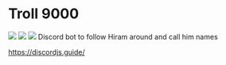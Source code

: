 # Troll 9000
![](https://img.shields.io/github/repo-size/timburr1/troll9000)
![](https://img.shields.io/github/contributors/timburr1/troll9000)
![](https://img.shields.io/github/last-commit/timburr1/troll9000)
Discord bot to follow Hiram around and call him names

https://discordjs.guide/